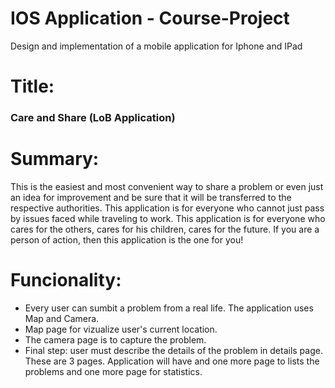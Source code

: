 # IOS Application - Course-Project
Design and implementation of a mobile application for Iphone and IPad
# Title:
### Care and Share (LoB Application)
# Summary:
This is the easiest and most convenient way to share a problem or even just an idea for improvement and be sure that it will be transferred to the respective authorities.
This application is for everyone who cannot just pass by issues faced while traveling to work. This application is for everyone who cares for the others, cares for his children, cares for the future.
If you are a person of action, then this application is the one for you!
# Funcionality:
 - Every user can sumbit a problem from a real life. The application uses Map and Camera.
 - Map page for vizualize user's current location.
 - The camera page is to capture the problem.
 - Final step: user must describe the details of the problem in details page. These are 3 pages. Application will have and one more page to lists the problems and one more page for statistics.